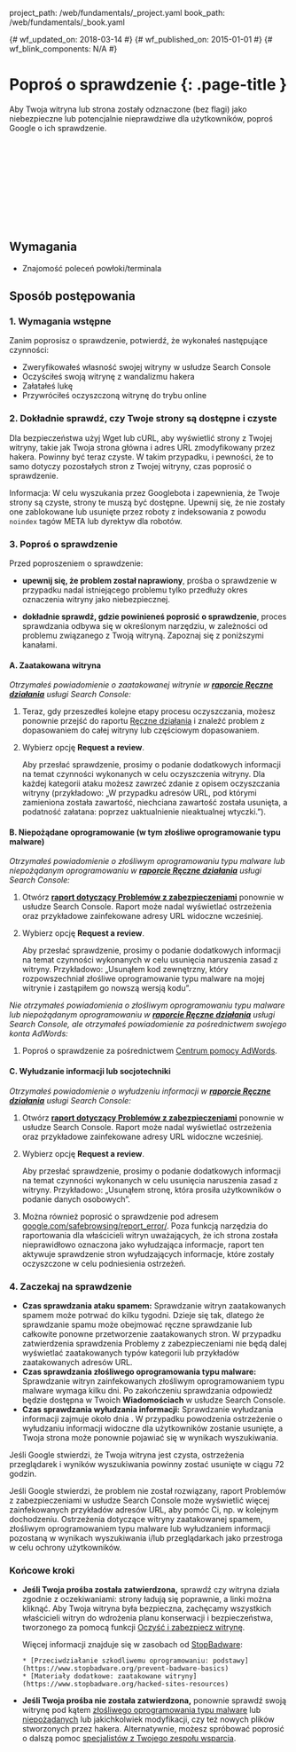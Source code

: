 project_path: /web/fundamentals/_project.yaml
book_path: /web/fundamentals/_book.yaml

{# wf_updated_on: 2018-03-14 #}
{# wf_published_on: 2015-01-01 #}
{# wf_blink_components: N/A #}

# Poproś o sprawdzenie {: .page-title }

Aby Twoja witryna lub strona zostały odznaczone (bez flagi) jako niebezpieczne lub potencjalnie nieprawdziwe dla użytkowników,
poproś Google o ich sprawdzenie.

<div class="video-wrapper">
  <iframe class="devsite-embedded-youtube-video" data-video-id="lc3UjnDcMxo"
          data-autohide="1" data-showinfo="0" frameborder="0" allowfullscreen>
  </iframe>
</div>

## Wymagania

*   Znajomość poleceń powłoki/terminala

## Sposób postępowania

### 1. Wymagania wstępne

Zanim poprosisz o sprawdzenie, potwierdź, że wykonałeś następujące czynności:

* Zweryfikowałeś własność swojej witryny w usłudze Search Console
* Oczyściłeś swoją witrynę z wandalizmu hakera
* Załatałeś lukę
* Przywróciłeś oczyszczoną witrynę do trybu online

### 2. Dokładnie sprawdź, czy Twoje strony są dostępne i czyste

Dla bezpieczeństwa użyj Wget lub cURL, aby wyświetlić strony z Twojej witryny, takie jak Twoja
strona główna i adres URL zmodyfikowany przez hakera. Powinny być teraz czyste. W takim przypadku,
i pewności, że to samo dotyczy pozostałych stron z Twojej witryny,
czas poprosić o sprawdzenie.

Informacja: W celu wyszukania przez Googlebota i zapewnienia, że Twoje strony są czyste,
strony te muszą być dostępne. Upewnij się, że nie zostały one zablokowane lub usunięte przez roboty
z indeksowania z powodu `noindex` tagów META lub dyrektyw dla robotów.

### 3. Poproś o sprawdzenie

Przed poproszeniem o sprawdzenie:

* **upewnij się, że problem został naprawiony**,
prośba o sprawdzenie w przypadku nadal istniejącego problemu tylko przedłuży okres
oznaczenia witryny jako niebezpiecznej.

* **dokładnie sprawdź, gdzie powinieneś poprosić o sprawdzenie**, proces sprawdzania
odbywa się w określonym narzędziu, w zależności od problemu związanego z Twoją witryną.
Zapoznaj się z poniższymi kanałami.


#### A. Zaatakowana witryna

*Otrzymałeś powiadomienie o zaatakowanej witrynie w
[**raporcie Ręczne działania**](https://www.google.com/webmasters/tools/manual-action)
usługi Search Console:*

1. Teraz, gdy przeszedłeś kolejne etapy procesu oczyszczania,
  możesz ponownie przejść do raportu [Ręczne działania](https://www.google.com/webmasters/tools/manual-action)
  i znaleźć problem z dopasowaniem do całej witryny lub częściowym
  dopasowaniem.
2. Wybierz opcję **Request a review**.

    Aby przesłać sprawdzenie, prosimy o podanie dodatkowych informacji na temat
    czynności wykonanych w celu oczyszczenia witryny. Dla każdej kategorii ataku możesz zawrzeć
    zdanie z opisem oczyszczania witryny (przykładowo: „W przypadku
    adresów URL, pod którymi zamieniona została zawartość, niechciana zawartość została usunięta, a podatność
    załatana: poprzez uaktualnienie nieaktualnej wtyczki.”).


#### B. Niepożądane oprogramowanie (w tym złośliwe oprogramowanie typu malware)

*Otrzymałeś powiadomienie o złośliwym oprogramowaniu typu malware lub niepożądanym oprogramowaniu w
[**raporcie Ręczne działania**](https://www.google.com/webmasters/tools/security-issues)
usługi Search Console:*

1. Otwórz
  [**raport dotyczący Problemów z zabezpieczeniami**](https://www.google.com/webmasters/tools/security-issues)
  ponownie w usłudze Search Console. Raport może nadal wyświetlać ostrzeżenia oraz przykładowe
  zainfekowane adresy URL widoczne wcześniej.
2. Wybierz opcję **Request a review**.

    Aby przesłać sprawdzenie, prosimy o podanie dodatkowych informacji na temat
    czynności wykonanych w celu usunięcia naruszenia zasad z witryny. Przykładowo:
    „Usunąłem kod zewnętrzny, który rozpowszechniał złośliwe oprogramowanie typu malware na mojej
    witrynie i zastąpiłem go nowszą wersją kodu”.


*Nie otrzymałeś powiadomienia o złośliwym oprogramowaniu typu malware lub niepożądanym oprogramowaniu w
[**raporcie Ręczne działania**](https://www.google.com/webmasters/tools/security-issues)
usługi Search Console, ale otrzymałeś powiadomienie za pośrednictwem swojego konta AdWords:*

1. Poproś o sprawdzenie za pośrednictwem
  [Centrum pomocy AdWords](https://support.google.com/adwords/contact/site_policy).


#### C. Wyłudzanie informacji lub socjotechniki

*Otrzymałeś powiadomienie o wyłudzeniu informacji w
[**raporcie Ręczne działania**](https://www.google.com/webmasters/tools/security-issues)
usługi Search Console:*

1. Otwórz
  [**raport dotyczący Problemów z zabezpieczeniami**](https://www.google.com/webmasters/tools/security-issues)
  ponownie w usłudze Search Console. Raport może nadal wyświetlać ostrzeżenia oraz przykładowe
  zainfekowane adresy URL widoczne wcześniej.
2. Wybierz opcję **Request a review**.

    Aby przesłać sprawdzenie, prosimy o podanie dodatkowych informacji na temat
    czynności wykonanych w celu usunięcia naruszenia zasad z witryny. Przykładowo:
    „Usunąłem stronę, która prosiła użytkowników o podanie danych osobowych”.

3. Można również poprosić o sprawdzenie pod adresem
  [google.com/safebrowsing/report_error/](https://www.google.com/safebrowsing/report_error/).
  Poza funkcją narzędzia do raportowania dla właścicieli witryn uważających, że ich strona
  została nieprawidłowo oznaczona jako wyłudzająca informacje, raport ten aktywuje sprawdzenie
  stron wyłudzających informacje, które zostały oczyszczone w celu podniesienia ostrzeżeń.

### 4. Zaczekaj na sprawdzenie

* **Czas sprawdzania ataku spamem:** Sprawdzanie witryn zaatakowanych
  spamem może potrwać do kilku tygodni. Dzieje się tak, dlatego że sprawdzanie spamu
  może obejmować ręczne sprawdzanie lub całkowite ponowne przetworzenie
  zaatakowanych stron. W przypadku zatwierdzenia sprawdzenia Problemy z zabezpieczeniami nie będą
  dalej wyświetlać zaatakowanych typów kategorii lub przykładów zaatakowanych adresów URL.
* **Czas sprawdzania złośliwego oprogramowania typu malware:** Sprawdzanie witryn zainfekowanych
  złośliwym oprogramowaniem typu malware wymaga kilku dni. Po zakończeniu sprawdzania
  odpowiedź będzie dostępna w Twoich **Wiadomościach** w usłudze Search Console.
* **Czas sprawdzania wyłudzania informacji:** Sprawdzanie wyłudzania informacji zajmuje około dnia
. W przypadku powodzenia ostrzeżenie o wyłudzaniu informacji widoczne dla użytkowników zostanie
  usunięte, a Twoja strona może ponownie pojawiać się w wynikach wyszukiwania.

Jeśli Google stwierdzi, że Twoja witryna jest czysta, ostrzeżenia przeglądarek i
wyników wyszukiwania powinny zostać usunięte w ciągu 72 godzin.

Jeśli Google stwierdzi, że problem nie został rozwiązany, raport
Problemów z zabezpieczeniami w usłudze Search Console może wyświetlić więcej zainfekowanych przykładów
adresów URL, aby pomóc Ci, np. w kolejnym dochodzeniu. Ostrzeżenia dotyczące
witryny zaatakowanej spamem, złośliwym oprogramowaniem typu malware lub wyłudzaniem informacji pozostaną w wynikach wyszukiwania i/lub przeglądarkach jako
przestroga w celu ochrony użytkowników.

### Końcowe kroki

* **Jeśli Twoja prośba została zatwierdzona,** sprawdź czy witryna działa zgodnie z oczekiwaniami:
  strony ładują się poprawnie, a linki można kliknąć. Aby Twoja witryna była bezpieczna,
  zachęcamy wszystkich właścicieli witryn do wdrożenia planu konserwacji i bezpieczeństwa,
  tworzonego za pomocą funkcji [Oczyść i zabezpiecz witrynę](clean_site).

    Więcej informacji znajduje się w zasobach od
    [StopBadware](https://www.stopbadware.org):

      * [Przeciwdziałanie szkodliwemu oprogramowaniu: podstawy](https://www.stopbadware.org/prevent-badware-basics)
      * [Materiały dodatkowe: zaatakowane witryny](https://www.stopbadware.org/hacked-sites-resources)

* **Jeśli Twoja prośba nie została zatwierdzona,** ponownie sprawdź swoją witrynę pod kątem
  [złośliwego oprogramowania typu malware](hacked_with_malware) lub [niepożądanych](hacked_with_spam) lub jakichkolwiek
  modyfikacji, czy też nowych plików stworzonych przez hakera. Alternatywnie, możesz
  spróbować poprosić o dalszą pomoc
  [specjalistów z Twojego zespołu wsparcia](support_team).
